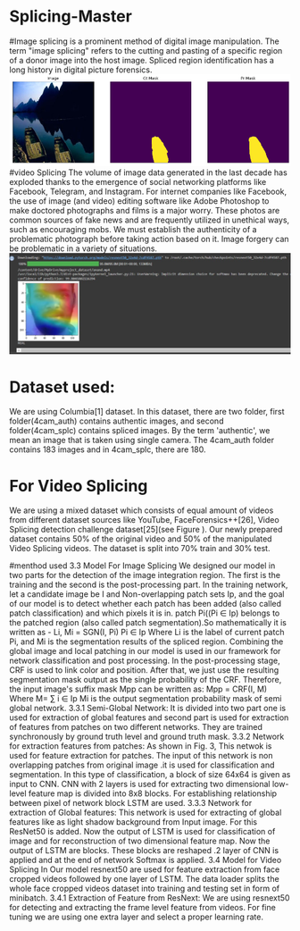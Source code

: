 # Splicing-Master
#Image splicing
is a prominent method of digital image 
manipulation. The term "image splicing" refers to the 
cutting and pasting of a specific region of a donor image 
into the host image. Spliced region identification has a long 
history in digital picture forensics.
![Libray Management App - Flask](https://github.com/ALONEWINNER/Splicing-Master/blob/main/download.png)
#video Splicing
The volume of image data generated in the last decade has 
exploded thanks to the emergence of social networking 
platforms like Facebook, Telegram, and Instagram. For
internet companies like Facebook, the use of image (and 
video) editing software like Adobe Photoshop to make 
doctored photographs and films is a major worry. These 
photos are common sources of fake news and are frequently 
utilized in unethical ways, such as encouraging mobs. We 
must establish the authenticity of a problematic photograph 
before taking action based on it. Image forgery can be 
problematic in a variety of situations.
![Libray Management App - Flask](https://github.com/ALONEWINNER/Splicing-Master/blob/main/vedio_spliced%20region.jpg)
# Dataset used:
We are using Columbia[1] dataset. In this dataset, there 
are two folder, first folder(4cam_auth) contains authentic 
images, and second folder(4cam_splc) contains spliced 
images. By the term 'authentic', we mean an image that is 
taken using single camera. The 4cam_auth folder contains 
183 images and in 4cam_splc, there are 180.
# For Video Splicing 
We are using a mixed dataset which consists of equal 
amount of videos from different dataset sources like 
YouTube, FaceForensics++[26], Video Splicing detection 
challenge dataset[25](see Figure ). Our newly prepared 
dataset contains 50% of the original video and 50% of the 
manipulated Video Splicing videos. The dataset is split
into 70% train and 30% test.

#menthod used
3.3 Model For Image Splicing
We designed our model in two parts for the detection of 
the image integration region. The first is the training and 
the second is the post-processing part. In the training 
network, let a candidate image be I and Non-overlapping 
patch sets Ip, and the goal of our model is to detect
whether each patch has been added (also called patch 
classification) and which pixels it is in. patch Pi((Pi ∈ Ip) 
belongs to the patched region (also called patch 
segmentation).So mathematically it is written as -
Li, Mi = SGN(I, Pi) Pi ∈ Ip
Where Li is the label of current patch Pi, and Mi is the 
segmentation results of the spliced region.
Combining the global image and local patching in our 
model is used in our framework for network classification 
and post processing. In the post-processing stage, CRF is 
used to link color and position. After that, we just use the 
resulting segmentation mask output as the single 
probability of the CRF. Therefore, the input image's suffix 
mask Mpp can be written as:
Mpp = CRF(I, M)
Where M= ∑ i ∈ Ip Mi is the output segmentation 
probability mask of semi global network.
3.3.1 Semi-Global Network:
It is divided into two part one is used for extraction of 
global features and second part is used for extraction of 
features from patches on two different networks. They are 
trained synchronously by ground truth level and ground 
truth mask.
3.3.2 Network for extraction features from patches:
As shown in Fig. 3, This netwok is used for feature 
extraction for patches. The input of this network is non 
overlapping patches from original image .it is used for 
classification and segmentation. In this type of 
classification, a block of size 64x64 is given as input to 
CNN. CNN with 2 layers is used for extracting two 
dimensional low-level feature map is divided into 8x8 
blocks. For establishing relationship between pixel of 
network block LSTM are used. 
3.3.3 Network for extraction of Global features:
This network is used for extracting of global features like 
as light shadow background from Input image.
For this ResNet50 is added. Now the output of LSTM is 
used for classification of image and for reconstruction of 
two dimensional feature map. Now the output of LSTM 
are blocks. These blocks are reshaped .2 layer of CNN is 
applied and at the end of network Softmax is applied.
3.4 Model for Video Splicing
In Our model resnext50 are used for feature extraction 
from face cropped videos followed by one layer of 
LSTM. The data loader splits the whole face cropped 
videos dataset into training and testing set in form of 
minibatch.
3.4.1 Extraction of Feature from ResNext:
We are using resnext50 for detecting and extracting the 
frame level feature from videos. For fine tuning we are 
using one extra layer and select a proper learning rate.

